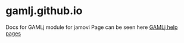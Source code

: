# gamlj.github.io
Docs for GAMLj module for jamovi
Page can be seen here <a href="https://gamlj.github.io/">GAMLj help pages</a>

